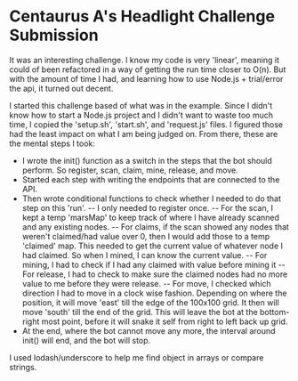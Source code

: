 # Centaurus A's Headlight Challenge Submission

It was an interesting challenge. I know my code is very 'linear', meaning it could of been refactored in a way of getting the run time closer to O(n). But with the amount of time I had, and learning how to use Node.js + trial/error  the api, it turned out decent. 

I started this challenge based of what was in the example. Since I didn't know how to start a Node.js project and I didn't want to waste too much time, I copied the 'setup.sh', 'start.sh', and 'request.js' files. I figured those had the least impact on what I am being judged on. From there, these are the mental steps I took:

- I wrote the init() function as a switch in the steps that the bot should perform. So register, scan, claim, mine, release, and move. 
- Started each step with writing the endpoints that are connected to the API.
- Then wrote conditional functions to check whether I needed to do that step on this 'run'.
-- I only needed to register once.
-- For the scan, I kept a temp 'marsMap' to keep track of where I have already scanned and any existing nodes.
-- For claims, if the scan showed any nodes that weren't claimed/had value over 0, then I would add those to a temp 'claimed' map. This needed to get the current value of whatever node I had claimed. So when I mined, I can know the current value.
-- For mining, I had to check if I had any claimed  with value before mining it
-- For release, I had to check to make sure the claimed nodes had no more value to me before they were release.
-- For move, I checked which direction I had to move in a clock wise fashion. Depending on where the position, it will move 'east' till the edge of the 100x100 grid.  It then will move 'south' till the end of the grid. This will leave the bot at the bottom-right most point, before it will snake it self from right to left back up grid.
- At the end, where the bot cannot move any more, the interval around init() will end, and the bot will stop. 

I used lodash/underscore to help me find object in arrays or compare strings. 

